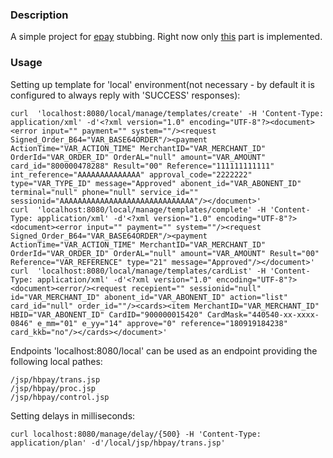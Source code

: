 ### Description

A simple project for [epay](https://epay.kkb.kz/) stubbing.
Right now only [this](https://testpay.kkb.kz/doc/htm/interf_savecard.html) part is implemented.

### Usage

Setting up template for 'local' environment(not necessary - by default it is configured to always reply with 'SUCCESS' responses):

```
curl  'localhost:8080/local/manage/templates/create' -H 'Content-Type: application/xml' -d'<?xml version="1.0" encoding="UTF-8"?><document><error input="" payment="" system=""/><request Signed_Order_B64="VAR_BASE64ORDER"/><payment ActionTime="VAR_ACTION_TIME" MerchantID="VAR_MERCHANT_ID" OrderId="VAR_ORDER_ID" OrderAL="null" amount="VAR_AMOUNT" card_id="800000478288" Result="00" Reference="111111111111" int_reference="AAAAAAAAAAAAAA" approval_code="2222222" type="VAR_TYPE_ID" message="Approved" abonent_id="VAR_ABONENT_ID" terminal="null" phone="null" service_id="" sessionid="AAAAAAAAAAAAAAAAAAAAAAAAAAAAAA"/></document>'
curl  'localhost:8080/local/manage/templates/complete' -H 'Content-Type: application/xml' -d'<?xml version="1.0" encoding="UTF-8"?><document><error input="" payment="" system=""/><request Signed_Order_B64="VAR_BASE64ORDER"/><payment ActionTime="VAR_ACTION_TIME" MerchantID="VAR_MERCHANT_ID" OrderId="VAR_ORDER_ID" OrderAL="null" amount="VAR_AMOUNT" Result="00" Reference="VAR_REFERENCE" type="21" message="Approved"/></document>'
curl  'localhost:8080/local/manage/templates/cardList' -H 'Content-Type: application/xml' -d'<?xml version="1.0" encoding="UTF-8"?><document><error/><request recepient="" sessionid="null" id="VAR_MERCHANT_ID" abonent_id="VAR_ABONENT_ID" action="list" card_id="null" order_id=""/><cards><item MerchantID="VAR_MERCHANT_ID" HBID="VAR_ABONENT_ID" CardID="900000015420" CardMask="440540-xx-xxxx-0846" e_mm="01" e_yy="14" approve="0" reference="180919184238" card_kkb="no"/></cards></document>'
```

Endpoints 'localhost:8080/local' can be used as an endpoint providing the following local pathes:

    /jsp/hbpay/trans.jsp
    /jsp/hbpay/proc.jsp
    /jsp/hbpay/control.jsp
    
Setting delays in milliseconds:

```
curl localhost:8080/manage/delay/{500} -H 'Content-Type: application/plan' -d'/local/jsp/hbpay/trans.jsp'
```
